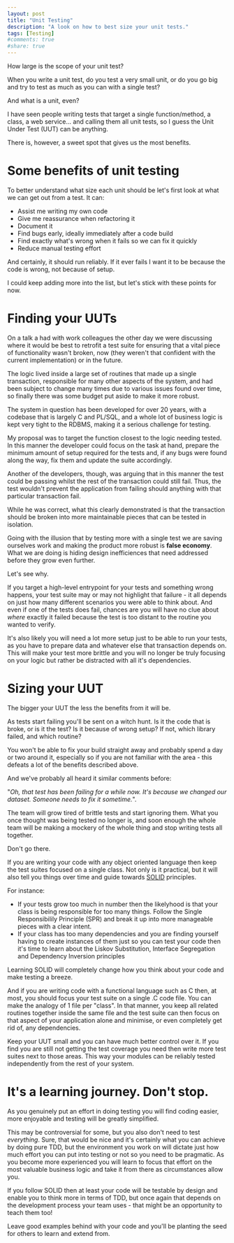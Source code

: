```yaml
---
layout: post
title: "Unit Testing"
description: "A look on how to best size your unit tests."
tags: [Testing]
#comments: true
#share: true
---
```


How large is the scope of your unit test?

When you write a unit test, do you test a very small unit, or do you go big and try to test as much as you can
with a single test?

And what is a unit, even?

I have seen people writing tests that target a single function/method, a class, a web service...
and calling them all unit tests, so I guess the Unit Under Test (UUT) can be anything.

There is, however, a sweet spot that gives us the most benefits.

# Some benefits of unit testing

To better understand what size each unit should be let's first look at what we can get out from a test.
It can:

* Assist me writing my own code
* Give me reassurance when refactoring it
* Document it
* Find bugs early, ideally immediately after a code build
* Find exactly what's wrong when it fails so we can fix it quickly
* Reduce manual testing effort

And certainly, it should run reliably. 
If it ever fails I want it to be because the code is wrong, not because of setup.

I could keep adding more into the list, but let's stick with these points for now.

# Finding your UUTs

On a talk a had with work colleagues the other day we were discussing where it would be best to
retrofit a test suite for ensuring that a vital piece of functionality wasn't broken, now (they weren't that confident
with the current implementation) or in the future.

The logic lived inside a large set of routines that made up a single transaction, responsible for many other
aspects of the system, and had been subject to change many times due to various issues found over time, so
finally there was some budget put aside to make it more robust.

The system in question has been developed for over 20 years, with a codebase that is largely C and PL/SQL, 
and a whole lot of business logic is kept very tight to the RDBMS, making it a serious challenge for testing.

My proposal was to target the function closest to the logic needing tested. In this manner
the developer could focus on the task at hand, prepare the minimum amount of setup required for the
tests and, if any bugs were found along the way, fix them and update the suite accordingly. 

Another of the developers, though, was arguing that in this manner the test could be passing
whilst the rest of the transaction could still fail. Thus, the test wouldn't prevent
the application from failing should anything with that particular transaction fail.

While he was correct, what this clearly demonstrated is that the transaction should be broken into
more maintainable pieces that can be tested in isolation.

Going with the illusion that by testing more with a single test we are saving ourselves work and making the product more robust 
is **false economy**. What we are doing is hiding design inefficiences that need addressed before they grow even further. 

Let's see why.

If you target a high-level entrypoint for your tests and something wrong happens, your test suite may or may not 
highlight that failure - it all depends on just how many different scenarios you were able to think about.
And even if one of the tests does fail, chances are you will have no clue about *where* exactly it failed because the
test is too distant to the routine you wanted to verify.

It's also likely you will need a lot more setup just to be able to run your tests, as you have to prepare data and whatever
else that transaction depends on. This will make your test more brittle and you will no longer be truly
focusing on your logic but rather be distracted with all it's dependencies.

# Sizing your UUT

The bigger your UUT the less the benefits from it will be.

As tests start failing you'll be sent on a witch hunt. Is it the code that is broke, or is it the test?
Is it because of wrong setup? If not, which library failed, and which routine?

You won't be able to fix your build straight away and probably spend a day or two around it, especially so
if you are not familiar with the area - this defeats a lot of the benefits described above.

And we've probably all heard it similar comments before: 

"*Oh, that test has been failing for a while now. It's because we changed our dataset. Someone needs to fix it sometime.*". 

The team will grow tired of brittle tests and start ignoring them. What you once thought was being tested no longer is, and soon
enough the whole team will be making a mockery of the whole thing and stop writing tests all together.

Don't go there.

If you are writing your code with any object oriented language then keep the test suites focused
on a single class.
Not only is it practical, but it will also tell you things over time and guide 
towards [SOLID](http://en.wikipedia.org/wiki/SOLID_%28object-oriented_design%29) principles.

For instance:

* If your tests grow too much in number then the likelyhood is that your class is being 
responsible for too many things. Follow the Single Responsibilily Principle (SPR) and break it up
into more manageable pieces with a clear intent.
* If your class has too many dependencies and you are finding yourself having to create instances of them
just so you can test your code then it's time to learn about the Liskov Substitution, 
Interface Segregation and Dependency Inversion principles

Learning SOLID will completely change how you think about your code and make testing a breeze.

And if you are writing code with a functional language such as C then, at most, you should focus your test suite
on a single .C code file. You can make the analogy of 1 file per "class". In that manner, you keep all related routines together
inside the same file and the test suite can then focus on that aspect of your application alone and
minimise, or even completely get rid of, any dependencies.

Keep your UUT small and you can have much better control over it.
If you find you are still not getting the test coverage you need then write more test suites 
next to those areas. This way your modules can be reliably tested independently from the rest of your system.

# It's a learning journey. Don't stop.

As you genuinely put an effort in doing testing you will find coding easier,
more enjoyable and testing will be greatly simplified. 

This may be controversial for some, but you also don't need to test *everything*. Sure, that would be nice
and it's certainly what you can achieve by doing pure TDD, but the environment you work on will dictate
just how much effort you can put into testing or not so you need to be pragmatic.
As you become more experienced you will learn to focus that effort on the most valuable business logic and take it
from there as circumstances allow you.

If you follow SOLID then at least your code will be testable by design and enable you to think more in terms of TDD,
but once again that depends on the development process your team uses - that might be an opportunity to teach them too!

Leave good examples behind with your code and you'll be planting the seed for others to learn and extend from.

